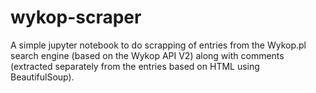 # wykop-scraper

A simple jupyter notebook to do scrapping of entries from the Wykop.pl search engine (based on the Wykop API V2) along with comments (extracted separately from the entries based on HTML using BeautifulSoup).